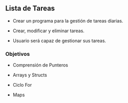 ## Lista de Tareas

+ Crear un programa para la gestión de tareas diarias.

+ Crear, modificar y eliminar tareas.

+ Usuario será capaz de gestionar sus tareas.

### Objetivos

+ Comprensión de Punteros

+ Arrays y Structs

+ Ciclo For

+ Maps